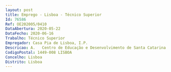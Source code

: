 ```yaml
--- 
layout: post
title: Emprego - Lisboa - Técnico Superior
Id: 76586
Ref: OE202005/0410
DataAbertura: 2020-05-22
DataFecho: 2020-06-16
Trabalho: Técnico Superior
Empregador: Casa Pia de Lisboa, I.P.
Descricao: A.	Centro de Educação e Desenvolvimento de Santa Catarina e Centro de Educação e Desenvolvimento de Santa Claraa)	Acolher e integrar a criança ou o jovem, promovendo a organização da sua integração em acolhimento e a participação da sua família  figuras de referência, caso sobre as mesmas não exista impedimento judicial b)	Acompanhar as rotinas diárias de cuidados de higiene e bem estar das crianças e jovens, bem como a sua saúde, educação, alimentação, atividades de lazer e férias c)	Garantir o acompanhamento educativo e contribuir para a sua integração socioprofissional d)	De forma autónoma ou integrado numa equipa, organizar, orientar e planificar a vida quotidiana das crianças e jovens integrados na resposta de acolhimento unidade de acolhimento, promovendo a sua participação e uma cidadania social ativa, facilitadora da sua autonomia pessoal e social e)	Acompanhar o desenvolvimento das crianças e jovens em todas as suas etapas, sendo o interlocutor privilegiado que promove um acompanhamento mais individualizado com os mesmos f)	Desenvolver, com os parceiros internos e externos à CPL,IP as ações e diligências necessárias, por referência ao Projeto de Vida da criança jovem g)	Estabelecer com a criança jovem uma relação de apoio, constituindo se junto dela como uma figura adulta de referência, na perspetiva da ação socioeducativa h)	Conduzir e executar as diferentes áreas do Plano de Intervenção Individual (PII), nas suas dimensões operativas e emocionais, através de uma relação securizante e de proximidade, promotora de vinculação i)	Garantir a execução e revisão do PII e as ações atividades concretas que nele constam, propondo quando oportuno, as alterações julgadas necessárias, após avaliação do mesmo com os restantes elementos da Equipa Educativa e Técnica j)	Assegurar o registo atual e completo de todos os eventos, dados e avaliações pertinentes, relativos à criança jovem e respetiva evolução nos suportes ou sistemas indicados pela CPL, I.P. k)	Acompanhar as ações e diligências realizadas com os parceiros internos e externos à CPL,IP, por referência ao Projeto de Vida da criança jovem l)	Acompanhar e apoiar, à data da concretização do projeto de vida do educando, que culmina com a saída da resposta de Acolhimento, a transição para meio natural de vida m)	Assumir a função de encarregado de educação, competindo lhe manter contacto regular com a escola para garantir que à criança jovem são prestados os apoios necessários à sua progressão e ainda garantir que cumpre com as suas obrigações.B.	Centro de Educação e Desenvolvimento António Aurélio da Costa Ferreira Todas as atividades definidas supra, com salvaguarda das especificidades próprias da resposta desenvolvida em lar residencial, destinado ao alojamento de crianças e jovens adultos as surdocegos as, que se encontram impedidos temporária ou definitivamente de residir no seio familiar e que não possam realizar deslocação diária para a sua residência habitual.
CodigoPostal: 1449-008 LISBOA
Concelho: Lisboa
Distrito: Lisboa
--- 
```

